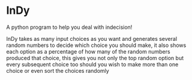 # InDy
A python program to help you deal with indecision!

InDy takes as many input choices as you want 
and generates several random numbers to decide 
which choice you should make, it also shows each
option as a percentage of how many of the random 
numbers produced that choice, this gives you not only
the top random option but every subsequent choice too
should you wish to make more than one choice or even sort
the choices randomly
